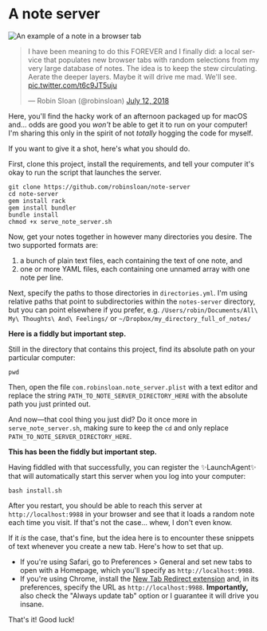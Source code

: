 # A note server

![An example of a note in a browser tab](/img/note-example.png)

<blockquote class="twitter-tweet" data-lang="en"><p lang="en" dir="ltr">I have been meaning to do this FOREVER and I finally did: a local service that populates new browser tabs with random selections from my very large database of notes. The idea is to keep the stew circulating. Aerate the deeper layers. Maybe it will drive me mad. We&#39;ll see. <a href="https://t.co/t6c9JT5uju">pic.twitter.com/t6c9JT5uju</a></p>&mdash; Robin Sloan (@robinsloan) <a href="https://twitter.com/robinsloan/status/1017202162219143168?ref_src=twsrc%5Etfw">July 12, 2018</a></blockquote>

Here, you'll find the hacky work of an afternoon packaged up for macOS and... odds are good you *won't* be able to get it to run on your computer! I'm sharing this only in the spirit of not _totally_ hogging the code for myself.

If you want to give it a shot, here's what you should do.

First, clone this project, install the requirements, and tell your computer it's okay to run the script that launches the server.

```
git clone https://github.com/robinsloan/note-server
cd note-server
gem install rack
gem install bundler
bundle install
chmod +x serve_note_server.sh
```

Now, get your notes together in however many directories you desire. The two supported formats are:

1. a bunch of plain text files, each containing the text of one note, and
2. one or more YAML files, each containing one unnamed array with one note per line.

Next, specify the paths to those directories in `directories.yml`. I'm using relative paths that point to subdirectories within the `notes-server` directory, but you can point elsewhere if you prefer, e.g. `/Users/robin/Documents/All\ My\ Thoughts\ And\ Feelings/` or `~/Dropbox/my_directory_full_of_notes/`

**Here is a fiddly but important step.**

Still in the directory that contains this project, find its absolute path on your particular computer:

```
pwd
```

Then, open the file `com.robinsloan.note_server.plist` with a text editor and replace the string `PATH_TO_NOTE_SERVER_DIRECTORY_HERE` with the absolute path you just printed out.

And now—that cool thing you just did? Do it once more in `serve_note_server.sh`, making sure to keep the `cd` and only replace `PATH_TO_NOTE_SERVER_DIRECTORY_HERE`.

**This has been the fiddly but important step.**

Having fiddled with that successfully, you can register the ✨LaunchAgent✨ that will automatically start this server when you log into your computer:

```
bash install.sh
```

After you restart, you should be able to reach this server at `http://localhost:9988` in your browser and see that it loads a random note each time you visit. If that's not the case... whew, I don't even know.

If it *is* the case, that's fine, but the idea here is to encounter these snippets of text whenever you create a new tab. Here's how to set that up.

* If you're using Safari, go to Preferences > General and set new tabs to open with a Homepage, which you'll specify as `http://localhost:9988`.
* If you're using Chrome, install the [New Tab Redirect extension](https://chrome.google.com/webstore/detail/new-tab-redirect/icpgjfneehieebagbmdbhnlpiopdcmna) and, in its preferences, specify the URL as `http://localhost:9988`. **Importantly,** also check the "Always update tab" option or I guarantee it will drive you insane.

That's it! Good luck!
